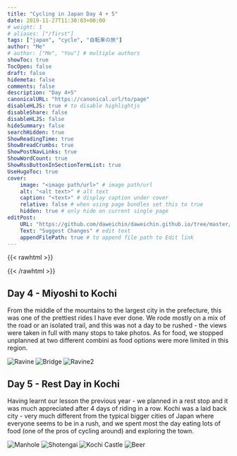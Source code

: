 ```yaml
---
title: "Cycling in Japan Day 4 + 5"
date: 2019-11-27T11:30:03+00:00
# weight: 1
# aliases: ["/first"]
tags: ["japan", "cycle", "自転車の旅"]
author: "Me"
# author: ["Me", "You"] # multiple authors
showToc: true
TocOpen: false
draft: false
hidemeta: false
comments: false
description: "Day 4+5"
canonicalURL: "https://canonical.url/to/page"
disableHLJS: true # to disable highlightjs
disableShare: false
disableHLJS: false
hideSummary: false
searchHidden: true
ShowReadingTime: true
ShowBreadCrumbs: true
ShowPostNavLinks: true
ShowWordCount: true
ShowRssButtonInSectionTermList: true
UseHugoToc: true
cover:
    image: "<image path/url>" # image path/url
    alt: "<alt text>" # alt text
    caption: "<text>" # display caption under cover
    relative: false # when using page bundles set this to true
    hidden: true # only hide on current single page
editPost:
    URL: "https://github.com/daweichin/daweichin.github.io/tree/master/content"
    Text: "Suggest Changes" # edit text
    appendFilePath: true # to append file path to Edit link
---
```


{{< rawhtml >}}
<div class="strava-embed-placeholder" data-embed-type="activity" data-embed-id="2894351190" data-style="standard"></div><script src="https://strava-embeds.com/embed.js"></script>
{{< /rawhtml >}}

## Day 4 - Miyoshi to Kochi

From the middle of the mountains to the largest city in the prefecture, this was one of the prettiest rides I have ever done. We rode mostly on a mix of the road or an isolated trail, and this was not a day to be rushed - the views were taken in full with many stops to take photos. As for food, we stopped unplanned at two different combini as food options were more limited in this region.  

![Ravine](/japan-2019-img/day4/1.jpg)
![Bridge](/japan-2019-img/day4/2.jpg)
![Ravine2](/japan-2019-img/day4/3.jpg)

## Day 5 - Rest Day in Kochi

Having learnt our lesson the previous year - we planned in a rest stop and it was much appreciated after 4 days of riding in a row. Kochi was a laid back city - very much different from the typical bigger cities of Japan where everyone seems to be in a rush, and we spent most the day eating lots of food (one of the pros of cycling around) and exploring the town.

![Manhole](/japan-2019-img/day5/1.jpg)
![Shotengai](/japan-2019-img/day5/2.jpg)
![Kochi Castle](/japan-2019-img/day5/3.jpg)
![Beer](/japan-2019-img/day5/4.jpg)